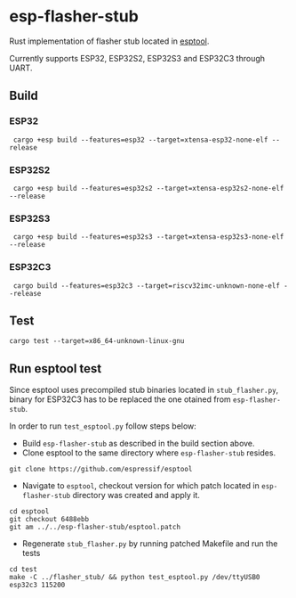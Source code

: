 # esp-flasher-stub

Rust implementation of flasher stub located in [esptool](https://github.com/espressif/esptool/).

Currently supports ESP32, ESP32S2, ESP32S3 and ESP32C3 through UART.

## Build

### ESP32

```
 cargo +esp build --features=esp32 --target=xtensa-esp32-none-elf --release
```

### ESP32S2

```
 cargo +esp build --features=esp32s2 --target=xtensa-esp32s2-none-elf --release
```

### ESP32S3

```
 cargo +esp build --features=esp32s3 --target=xtensa-esp32s3-none-elf --release
```

### ESP32C3

```
 cargo build --features=esp32c3 --target=riscv32imc-unknown-none-elf --release
```

## Test

```
cargo test --target=x86_64-unknown-linux-gnu
```

## Run esptool test

Since esptool uses precompiled stub binaries located in `stub_flasher.py`,
binary for ESP32C3 has to be replaced the one otained from `esp-flasher-stub`.

In order to run `test_esptool.py` follow steps below:

- Build `esp-flasher-stub` as described in the build section above.
- Clone esptool to the same directory where `esp-flasher-stub` resides.

```
git clone https://github.com/espressif/esptool
```

- Navigate to `esptool`, checkout version for which patch located in `esp-flasher-stub` directory was created and apply it.

```
cd esptool
git checkout 6488ebb
git am ../../esp-flasher-stub/esptool.patch
```

- Regenerate `stub_flasher.py` by running patched Makefile and run the tests

```
cd test
make -C ../flasher_stub/ && python test_esptool.py /dev/ttyUSB0 esp32c3 115200
```
